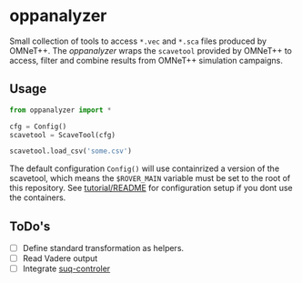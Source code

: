 # oppanalyzer

Small collection of tools to access `*.vec` and 
`*.sca` files produced by OMNeT++. The *oppanalyzer*
wraps the `scavetool` provided by OMNeT++ to 
access, filter and combine results from OMNeT++ simulation
campaigns.

## Usage

```python
from oppanalyzer import *

cfg = Config()
scavetool = ScaveTool(cfg) 

scavetool.load_csv('some.csv')

```

The default configuration `Config()` will use 
containrized a version of the scavetool, which means
the `$ROVER_MAIN` variable must be set to the 
root of this repository. See [tutorial/README](tutorial/README.md)
for configuration setup if you dont use the containers.

## ToDo's

- [ ] Define standard transformation as helpers.
- [ ] Read Vadere output
- [ ] Integrate [suq-controler](https://gitlab.lrz.de/vadere/suq-controller)
